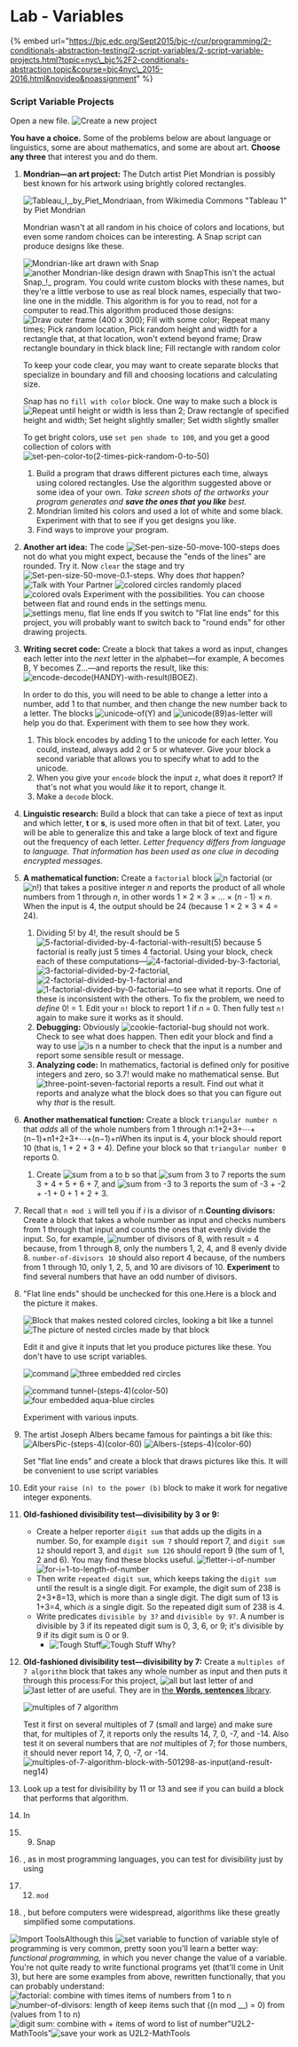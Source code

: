# Lab - Variables

{% embed url="https://bjc.edc.org/Sept2015/bjc-r/cur/programming/2-conditionals-abstraction-testing/2-script-variables/2-script-variable-projects.html?topic=nyc\_bjc%2F2-conditionals-abstraction.topic&course=bjc4nyc\_2015-2016.html&novideo&noassignment" %}

### Script Variable Projects

Open a new file. ![Create a new project](https://bjc.edc.org/Sept2015/bjc-r/img/icons/new-project-mini.png)

**You have a choice.** Some of the problems below are about language or linguistics, some are about mathematics, and some are about art. **Choose any three** that interest you and do them.

1. **Mondrian—an art project:** The Dutch artist Piet Mondrian is possibly best known for his artwork using brightly colored rectangles.

   ![Tableau\_I,\_by\_Piet\_Mondriaan, from Wikimedia Commons](https://bjc.edc.org/Sept2015/bjc-r/img/2-conditionals-abstraction-testing/Tableau-I-Piet-Mondrian.png) "Tableau 1" by Piet Mondrian

   Mondrian wasn't at all random in his choice of colors and locations, but even some random choices can be interesting. A Snap script can produce designs like these.

   ![Mondrian-like art drawn with Snap](https://bjc.edc.org/Sept2015/bjc-r/img/2-conditionals-abstraction-testing/Snap-Piet-Mondrian.png) ![another Mondrian-like design drawn with Snap](https://bjc.edc.org/Sept2015/bjc-r/img/2-conditionals-abstraction-testing/Snap-Piet-Mondrian2.png)This isn't the actual Snap_!_ program. You could write custom blocks with these names, but they're a little verbose to use as real block names, especially that two-line one in the middle. This algorithm is for you to read, not for a computer to read.This algorithm produced those designs:  
   ![Draw outer frame \(400 x 300\); Fill with some color; Repeat many times; Pick random location, Pick random height and width for a rectangle that, at that location, won&apos;t extend beyond frame; Draw rectangle boundary in thick black line; Fill rectangle with random color](https://bjc.edc.org/Sept2015/bjc-r/img/2-conditionals-abstraction-testing/mondrian-script.png)

   To keep your code clear, you may want to create separate blocks that specialize in boundary and fill and choosing locations and calculating size.

   Snap has no `fill with color` block. One way to make such a block is  
   ![Repeat until height or width is less than 2; Draw rectangle of specified height and width; Set height slightly smaller; Set width slightly smaller](https://bjc.edc.org/Sept2015/bjc-r/img/2-conditionals-abstraction-testing/fill-script.png)

   To get bright colors, use `set pen shade to 100`, and you get a good collection of colors with ![set-pen-color-to\(2-times-pick-random-0-to-50\)](https://bjc.edc.org/Sept2015/bjc-r/img/2-conditionals-abstraction-testing/set-pen-color-to%282-times-pick-random-0-to-50%29.png)

   1. Build a program that draws different pictures each time, always using colored rectangles. Use the algorithm suggested above or some idea of your own. _Take screen shots of the artworks your program generates and **save the ones that you like** best._
   2. Mondrian limited his colors and used a lot of white and some black. Experiment with that to see if you get designs you like.
   3. Find ways to improve your program.

2. **Another art idea:** The code ![Set-pen-size-50-move-100-steps](https://bjc.edc.org/Sept2015/bjc-r/img/2-conditionals-abstraction-testing/Set-pen-size-50-move-100-steps.png) does not do what you might expect, because the "ends of the lines" are rounded. Try it. Now `clear` the stage and try ![Set-pen-size-50-move-0.1-steps](https://bjc.edc.org/Sept2015/bjc-r/img/2-conditionals-abstraction-testing/Set-pen-size-50-move-0.1-steps.png). Why does _that_ happen?![Talk with Your Partner](https://bjc.edc.org/Sept2015/bjc-r/img/icons/talk-with-your-partner.png) ![colored circles randomly placed](https://bjc.edc.org/Sept2015/bjc-r/img/2-conditionals-abstraction-testing/colored-circles.png) ![colored ovals](https://bjc.edc.org/Sept2015/bjc-r/img/2-conditionals-abstraction-testing/Colored-ovals.png) Experiment with the possibilities. You can choose between flat and round ends in the settings menu. ![settings menu, flat line ends](https://bjc.edc.org/Sept2015/bjc-r/img/2-conditionals-abstraction-testing/Flat%20Line%20Ends.png) If you switch to "Flat line ends" for this project, you will probably want to switch back to "round ends" for other drawing projects.
3. **Writing secret code:** Create a block that takes a word as input, changes each letter into the _next_ letter in the alphabet—for example, A becomes B, Y becomes Z...—and reports the result, like this: ![encode-decode\(HANDY\)-with-result\(IBOEZ\)](https://bjc.edc.org/Sept2015/bjc-r/img/2-conditionals-abstraction-testing/encode-decode%28HANDY%29-with-result%28IBOEZ%29.png).

   In order to do this, you will need to be able to change a letter into a number, add 1 to that number, and then change the new number back to a letter. The blocks ![unicode-of\(Y\)](https://bjc.edc.org/Sept2015/bjc-r/img/2-conditionals-abstraction-testing/unicode-of%28Y%29.png) and ![unicode\(89\)as-letter](https://bjc.edc.org/Sept2015/bjc-r/img/2-conditionals-abstraction-testing/unicode%2889%29as-letter.png) will help you do that. Experiment with them to see how they work.

   1. This block encodes by adding 1 to the unicode for each letter. You could, instead, always add 2 or 5 or whatever. Give your block a second variable that allows you to specify what to add to the unicode.
   2. When you give your `encode` block the input `z`, what does it report? If that's not what you would _like_ it to report, change it.
   3. Make a `decode` block.

4. **Linguistic research:** Build a block that can take a piece of text as input and which letter, **t** or **s**, is used more often in that bit of text. Later, you will be able to generalize this and take a large block of text and figure out the frequency of each letter. _Letter frequency differs from language to language. That information has been used as one clue in decoding encrypted messages._
5. **A mathematical function:** Create a `factorial` block ![n factorial](https://bjc.edc.org/Sept2015/bjc-r/img/2-conditionals-abstraction-testing/n-factorial.png) \(or ![n!](https://bjc.edc.org/Sept2015/bjc-r/img/2-conditionals-abstraction-testing/n-factorial-symbol.png)\) that takes a positive integer _n_ and reports the product of all whole numbers from 1 through _n_, in other words 1 × 2 × 3 × ... × \(_n_ - 1\) × _n_. When the input is 4, the output should be 24 \(because 1 × 2 × 3 × 4 = 24\).
   1. Dividing 5! by 4!, the result should be 5 ![5-factorial-divided-by-4-factorial-with-result\(5\)](https://bjc.edc.org/Sept2015/bjc-r/img/2-conditionals-abstraction-testing/5-factorial-divided-by-4-factorial-with-result%285%29.png) because 5 factorial is really just 5 times 4 factorial. Using your block, check each of these computations—![4-factorial-divided-by-3-factorial](https://bjc.edc.org/Sept2015/bjc-r/img/2-conditionals-abstraction-testing/4-factorial-divided-by-3-factorial.png), ![3-factorial-divided-by-2-factorial](https://bjc.edc.org/Sept2015/bjc-r/img/2-conditionals-abstraction-testing/3-factorial-divided-by-2-factorial.png), ![2-factorial-divided-by-1-factorial](https://bjc.edc.org/Sept2015/bjc-r/img/2-conditionals-abstraction-testing/2-factorial-divided-by-1-factorial.png) and ![1-factorial-divided-by-0-factorial](https://bjc.edc.org/Sept2015/bjc-r/img/2-conditionals-abstraction-testing/1-factorial-divided-by-0-factorial.png)—to see what it reports. One of these is inconsistent with the others. To fix the problem, we need to _define_ 0! = 1. Edit your `n!` block to report 1 if _n_ = 0. Then fully test `n!` again to make sure it works as it should.
   2. **Debugging:** Obviously ![cookie-factorial-bug](https://bjc.edc.org/Sept2015/bjc-r/img/2-conditionals-abstraction-testing/cookie-factorial-bug.png) should not work. Check to see what does happen. Then edit your block and find a way to use ![is n a number](https://bjc.edc.org/Sept2015/bjc-r/img/2-conditionals-abstraction-testing/is-n-a-number.png) to check that the input is a number and report some sensible result or message.
   3. **Analyzing code:** In mathematics, factorial is defined only for positive integers and zero, so 3.7! would make no mathematical sense. But ![three-point-seven-factorial](https://bjc.edc.org/Sept2015/bjc-r/img/2-conditionals-abstraction-testing/three-point-seven-factorial.png) reports a result. Find out what it reports and analyze what the block does so that you can figure out why _that_ is the result.
6. **Another mathematical function:** Create a block `triangular number n` that _adds_ all of the whole numbers from 1 through _n_:1+2+3+⋯+\(n−1\)+n1+2+3+⋯+\(n−1\)+nWhen its input is 4, your block should report 10 \(that is, 1 + 2 + 3 + 4\). Define your block so that `triangular number 0` reports 0.
   1. Create ![sum from a to b](https://bjc.edc.org/Sept2015/bjc-r/img/2-conditionals-abstraction-testing/sum%20from%20a%20to%20b%20170%C2%A0%C3%97%C2%A027%20pixels.png) so that ![sum from 3 to 7](https://bjc.edc.org/Sept2015/bjc-r/img/2-conditionals-abstraction-testing/sum%20from%203%20to%207%20170%C2%A0%C3%97%C2%A027%20pixels.png) reports the sum 3 + 4 + 5 + 6 + 7, and ![sum from -3 to 3](https://bjc.edc.org/Sept2015/bjc-r/img/2-conditionals-abstraction-testing/sum%20from%20-3%20to%203.png) reports the sum of -3 + -2 + -1 + 0 + 1 + 2 + 3.
7. Recall that `n mod i` will tell you if _i_ is a divisor of _n_.**Counting divisors:** Create a block that takes a whole number as input and checks numbers from 1 through that input and counts the ones that evenly divide the input. So, for example, ![number of divisors of 8, with result = 4](https://bjc.edc.org/Sept2015/bjc-r/img/2-conditionals-abstraction-testing/number-of-divisors-of-8-with-result%284%29.png) because, from 1 through 8, only the numbers 1, 2, 4, and 8 evenly divide 8. `number-of-divisors 10` should also report 4 because, of the numbers from 1 through 10, only 1, 2, 5, and 10 are divisors of 10. **Experiment** to find several numbers that have an odd number of divisors.

 

1. "Flat line ends" should be unchecked for this one.Here is a block and the picture it makes.

   ![Block that makes nested colored circles, looking a bit like a tunnel](https://bjc.edc.org/Sept2015/bjc-r/img/2-conditionals-abstraction-testing/Albers-circles.png) ![The picture of nested circles made by that block](https://bjc.edc.org/Sept2015/bjc-r/img/2-conditionals-abstraction-testing/tunnelpic-%28steps-6%29%28color-0%29.png)

   Edit it and give it inputs that let you produce pictures like these. You don't have to use script variables.

   ![command ](https://bjc.edc.org/Sept2015/bjc-r/img/2-conditionals-abstraction-testing/tunnel-%28steps-3%29%28color-0%29.png) ![three embedded red circles](https://bjc.edc.org/Sept2015/bjc-r/img/2-conditionals-abstraction-testing/tunnelpic-%28steps-3%29%28color-0%29.png)

   ![command tunnel-\(steps-4\)\(color-50\)](https://bjc.edc.org/Sept2015/bjc-r/img/2-conditionals-abstraction-testing/tunnel-%28steps-4%29%28color-50%29.png) ![four embedded aqua-blue circles](https://bjc.edc.org/Sept2015/bjc-r/img/2-conditionals-abstraction-testing/tunnelpic-%28steps-4%29%28color-50%29.png)

   Experiment with various inputs.

2. The artist Joseph Albers became famous for paintings a bit like this: ![AlbersPic-\(steps-4\)\(color-60\)](https://bjc.edc.org/Sept2015/bjc-r/img/2-conditionals-abstraction-testing/AlbersPic-%28steps-4%29%28color-60%29.png) ![Albers-\(steps-4\)\(color-60\)](https://bjc.edc.org/Sept2015/bjc-r/img/2-conditionals-abstraction-testing/Albers-%28steps-4%29%28color-60%29.png)

   Set "flat line ends" and create a block that draws pictures like this. It will be convenient to use script variables

3. Edit your `raise (n) to the power (b)` block to make it work for negative integer exponents.
4. **Old-fashioned divisibility test—divisibility by 3 or 9:**
   * Create a helper reporter `digit sum` that adds up the digits in a number. So, for example `digit sum 7` should report 7, and `digit sum 12` should report 3, and `digit sum 126` should report 9 \(the sum of 1, 2 and 6\). You may find these blocks useful. ![fletter-i-of-number](https://bjc.edc.org/Sept2015/bjc-r/img/2-conditionals-abstraction-testing/letter-i-of-number.png) ![for-i=1-to-length-of-number](https://bjc.edc.org/Sept2015/bjc-r/img/2-conditionals-abstraction-testing/for-i=1-to-length-of-number.png)
   * Then write `repeated digit sum`, which keeps taking the `digit sum` until the result is a single digit. For example, the digit sum of 238 is 2+3+8=13, which is more than a single digit. The digit sum of 13 is 1+3=4, which _is_ a single digit. So the repeated digit sum of 238 is 4.
   * Write predicates `divisible by 3?` and `divisible by 9?`. A number is divisible by 3 if its repeated digit sum is 0, 3, 6, or 9; it's divisible by 9 if its digit sum is 0 or 9.
     * ![Tough Stuff](https://bjc.edc.org/Sept2015/bjc-r/img/icons/tough-stuff-mini.png)![Tough Stuff](https://bjc.edc.org/Sept2015/bjc-r/img/icons/tough-stuff-mini.png) Why?
5. **Old-fashioned divisibility test—divisibility by 7:** Create a `multiples of 7 algorithm` block that takes any whole number as input and then puts it through this process:For this project, ![all but last letter of](https://bjc.edc.org/Sept2015/bjc-r/img/blocks/all-but-last-letter-of.png) and ![last letter of](https://bjc.edc.org/Sept2015/bjc-r/img/blocks/last-letter-of.png) are useful. They are in [the **Words, sentences** library](http://snap.berkeley.edu/snapsource/snap.html#open:http://snap.berkeley.edu/snapsource/libraries/word-sentence.xml).

   ![multiples of 7 algorithm](https://bjc.edc.org/Sept2015/bjc-r/img/2-conditionals-abstraction-testing/divisibility-by-7-algorithm.png)

   Test it first on several multiples of 7 \(small and large\) and make sure that, for multiples of 7, it reports only the results 14, 7, 0, -7, and -14. Also test it on several numbers that are _not_ multiples of 7; for those numbers, it should never report 14, 7, 0, -7, or -14. ![multiples-of-7-algorithm-block-with-501298-as-input\(and-result-neg14\)](https://bjc.edc.org/Sept2015/bjc-r/img/2-conditionals-abstraction-testing/multiples-of-7-algorithm-block-with-501298-as-input%28and-result-neg14%29.png)

6. Look up a test for divisibility by 11 or 13 and see if you can build a block that performs that algorithm.
7. In
8. 9. Snap
10. , as in most programming languages, you can test for divisibility just by using
11. 12. `mod`
13. , but before computers were widespread, algorithms like these greatly simplified some computations.

![Import Tools](https://bjc.edc.org/Sept2015/bjc-r/img/icons/import-tools-mini.png)Although this ![set variable to function of variable](https://bjc.edc.org/Sept2015/bjc-r/img/2-conditionals-abstraction-testing/clobber.png) style of programming is very common, pretty soon you'll learn a better way: _functional programming,_ in which you never change the value of a variable. You're not quite ready to write functional programs yet \(that'll come in Unit 3\), but here are some examples from above, rewritten functionally, that you can probably understand:  
![factorial: combine with times items of numbers from 1 to n](https://bjc.edc.org/Sept2015/bjc-r/img/2-conditionals-abstraction-testing/better-factorial.png)![number-of-divisors: length of keep items such that \(\(n mod \_\_\) = 0\) from \(values from 1 to n\)](https://bjc.edc.org/Sept2015/bjc-r/img/2-conditionals-abstraction-testing/better-divisors.png) ![digit sum: combine with + items of word to list of number](https://bjc.edc.org/Sept2015/bjc-r/img/2-conditionals-abstraction-testing/better-digit-sum.png)"U2L2-MathTools"![save your work as U2L2-MathTools](https://bjc.edc.org/Sept2015/bjc-r/img/icons/save-this-as.png)

